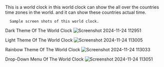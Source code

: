 This is a world clock in this world clock can show the all over the countries time zones in the world.  and it can show these countries actual time.

      Sample screen shots of this world clock.

Dark Theme Of The World Clock
![Screenshot 2024-11-24 112951](https://github.com/user-attachments/assets/dcf258e7-03ab-49b5-bad8-b5a6957382c7)

Light Theme Of The World Clock
![Screenshot 2024-11-24 113005](https://github.com/user-attachments/assets/c83836e0-998f-4602-b63f-f1754fc184ff)

Rainbow Theme Of The World Clock
![Screenshot 2024-11-24 113033](https://github.com/user-attachments/assets/4ae7d9c7-93b9-41a6-a955-97e5bdae7dbd)

Drop-Down Menu Of The World Clock
![Screenshot 2024-11-24 113051](https://github.com/user-attachments/assets/5b754663-6ab0-417c-a0fd-2b6e9d873519)
